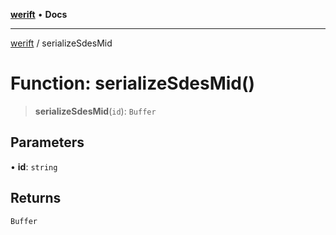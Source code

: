 [**werift**](../README.md) • **Docs**

***

[werift](../globals.md) / serializeSdesMid

# Function: serializeSdesMid()

> **serializeSdesMid**(`id`): `Buffer`

## Parameters

• **id**: `string`

## Returns

`Buffer`
